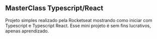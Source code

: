 ## MasterClass Typescript/React
Projeto simples realizado pela Rocketseat mostrando como iniciar com Typescript e Typescript React. Esse mini projeto é sem fins lucrativos, apenas aprendizado.


